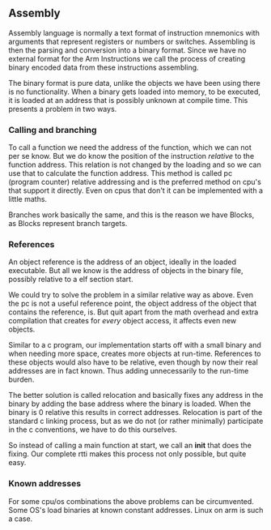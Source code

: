## Assembly

Assembly language is normally a text format of instruction mnemonics with arguments that represent registers or numbers or switches. Assembling is then the parsing and conversion into a binary format. Since we have no external format for the Arm Instructions we call the process of creating binary encoded data from these instructions assembling.

The binary format is pure data, unlike the objects we have been using there is no functionality. When a binary gets loaded into memory, to be executed, it is loaded at an address that is possibly unknown at compile time. This presents a problem in two ways.

### Calling and branching

To call a function we need the address of the function, which we can not per se know. But we do know the position of the instruction *relative* to the function address. This relation is not changed by the loading and so we can use that to calculate the function address. This method is called pc (program counter) relative addressing and is the preferred method on cpu's that support it directly. Even on cpus that don't it can be implemented with a little maths.

Branches work basically the same, and this is the reason we have Blocks, as Blocks represent branch targets.

### References

An object reference is the address of an object, ideally in the loaded executable. But all we know is the address of objects in the binary file, possibly relative to a elf section start.

We could try to solve the problem in a similar relative way as above. Even the pc is not a useful reference point, the object address of the object that contains the reference, is. But quit apart from the math overhead and extra compilation that creates for *every* object access, it affects even new objects.

Similar to a c program, our implementation starts off with a small binary and when needing more space, creates more objects at run-time. References to these objects would also have to be relative, even though by now their real addresses are in fact known. Thus adding unnecessarily to the run-time burden.

The better solution is called relocation and basically fixes any address in the binary by adding the base address where the binary is loaded. When the binary is 0 relative this results in correct addresses. Relocation is part of the standard c linking process, but as we do not (or rather minimally) participate in the c conventions, we have to do this ourselves.

So instead of calling a main function at start, we call an __init__ that does the fixing. Our complete rtti makes this process not only possible, but quite easy.

### Known addresses

For some cpu/os combinations the above problems can be circumvented. Some OS's load binaries at known constant addresses. Linux on arm is such a case.

